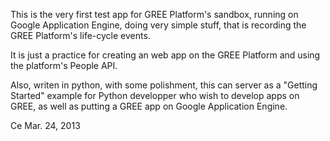 This is the very first test app for GREE Platform's sandbox, running on Google Application Engine, doing very simple stuff, that is recording the GREE Platform's life-cycle events. 

It is just a practice for creating an web app on the GREE Platform and using the platform's People API.

Also, writen in python, with some polishment, this can server as a "Getting Started" example for Python developper who wish to develop apps on GREE, as well as putting a GREE app on Google Application Engine.

Ce
Mar. 24, 2013
